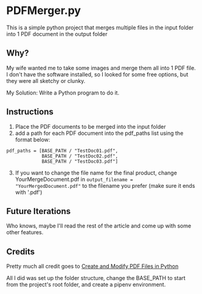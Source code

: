 # PDFMerger.py
This is a simple python project that merges multiple files in the input folder into 1 PDF document in the output folder

## Why?
My wife wanted me to take some images and merge them all into 1 PDF file. I don't have the software installed, so I looked for some free options, but they were all sketchy or clunky.

My Solution: Write a Python program to do it.

## Instructions
1. Place the PDF documents to be merged into the input folder 
2. add a path for each PDF document into the pdf_paths list using the format below:
```
pdf_paths = [BASE_PATH / "TestDoc01.pdf",
             BASE_PATH / "TestDoc02.pdf",
             BASE_PATH / "TestDoc03.pdf"] 
```
3. If you want to change the file name for the final product, change YourMergeDocument.pdf in `output_filename = "YourMergedDocument.pdf"` to the filename you prefer (make sure it ends with '.pdf')

## Future Iterations
Who knows, maybe I'll read the rest of the article and come up with some other features.

## Credits
Pretty much all credit goes to [Create and Modify PDF Files in Python](https://realpython.com/creating-modifying-pdf/#concatenating-and-merging-pdfs)

All I did was set up the folder structure, change the BASE_PATH to start from the project's root folder, and create a pipenv environment.